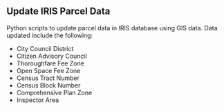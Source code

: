 ## Update IRIS Parcel Data

Python scripts to update parcel data in IRIS database using GIS data.  Data updated include the following:
* City Council District
* Citizen Advisory Council
* Thoroughfare Fee Zone
* Open Space Fee Zone
* Census Tract Number
* Census Block Number
* Comprehensive Plan Zone
* Inspector Area
